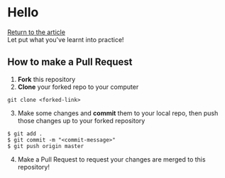 Hello
=====
[Return to the article](https://medium.com)  
Let put what you've learnt into practice!  

How to make a Pull Request
------
1) **Fork** this repository  
2) **Clone** your forked repo to your computer
```
git clone <forked-link>
```  
3) Make some changes and **commit** them to your local repo, then push those changes up to your forked repository
```
$ git add .
$ git commit -m "<commit-message>"
$ git push origin master
```  
4) Make a Pull Request to request your changes are merged to this repository!  
